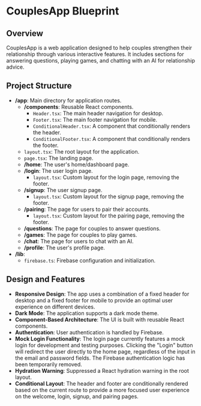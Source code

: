 # CouplesApp Blueprint

## Overview

CouplesApp is a web application designed to help couples strengthen their relationship through various interactive features. It includes sections for answering questions, playing games, and chatting with an AI for relationship advice.

## Project Structure

- **/app**: Main directory for application routes.
  - **/components**: Reusable React components.
    - `Header.tsx`: The main header navigation for desktop.
    - `Footer.tsx`: The main footer navigation for mobile.
    - `ConditionalHeader.tsx`: A component that conditionally renders the header.
    - `ConditionalFooter.tsx`: A component that conditionally renders the footer.
  - `layout.tsx`: The root layout for the application.
  - `page.tsx`: The landing page.
  - **/home**: The user's home/dashboard page.
  - **/login**: The user login page.
    - `layout.tsx`: Custom layout for the login page, removing the footer.
  - **/signup**: The user signup page.
    - `layout.tsx`: Custom layout for the signup page, removing the footer.
  - **/pairing**: The page for users to pair their accounts.
    - `layout.tsx`: Custom layout for the pairing page, removing the footer.
  - **/questions**: The page for couples to answer questions.
  - **/games**: The page for couples to play games.
  - **/chat**: The page for users to chat with an AI.
  - **/profile**: The user's profile page.
- **/lib**:
  - `firebase.ts`: Firebase configuration and initialization.

## Design and Features

- **Responsive Design**: The app uses a combination of a fixed header for desktop and a fixed footer for mobile to provide an optimal user experience on different devices.
- **Dark Mode**: The application supports a dark mode theme.
- **Component-Based Architecture**: The UI is built with reusable React components.
- **Authentication**: User authentication is handled by Firebase.
- **Mock Login Functionality**: The login page currently features a mock login for development and testing purposes. Clicking the "Login" button will redirect the user directly to the home page, regardless of the input in the email and password fields. The Firebase authentication logic has been temporarily removed.
- **Hydration Warning**: Suppressed a React hydration warning in the root layout.
- **Conditional Layout**: The header and footer are conditionally rendered based on the current route to provide a more focused user experience on the welcome, login, signup, and pairing pages.
